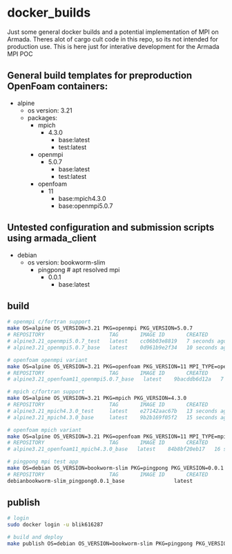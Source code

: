 # docker_builds

Just some general docker builds and a potential implementation of MPI on Armada.
Theres alot of cargo cult code in this repo, so its not intended for production use.
This is here just for interative development for the Armada MPI POC

## General build templates for preproduction OpenFoam containers:
- alpine
  - os version: 3.21
  - packages:
    - mpich
      - 4.3.0
        - base:latest
        - test:latest
    - openmpi
      - 5.0.7
        - base:latest
        - test:latest
    - openfoam
      - 11
        - base:mpich4.3.0
        - base:openmpi5.0.7

## Untested configuration and submission scripts using armada_client
- debian
  - os version: bookworm-slim
    - pingpong  # apt resolved mpi
      - 0.0.1
        - base:latest

## build
```bash
# openmpi c/fortran support
make OS=alpine OS_VERSION=3.21 PKG=openmpi PKG_VERSION=5.0.7
# REPOSITORY                     TAG       IMAGE ID       CREATED          SIZE
# alpine3.21_openmpi5.0.7_test   latest    cc06b03e8819   7 seconds ago    499MB
# alpine3.21_openmpi5.0.7_base   latest    0d961b9e2f34   10 seconds ago   499MB

# openfoam openmpi variant
make OS=alpine OS_VERSION=3.21 PKG=openfoam PKG_VERSION=11 MPI_TYPE=openmpi MPI_VERSION=5.0.7
# REPOSITORY                     TAG       IMAGE ID       CREATED          SIZE
# alpine3.21_openfoam11_openmpi5.0.7_base   latest    9bacddb6d12a   7 seconds ago        960MB

# mpich c/fortran support
make OS=alpine OS_VERSION=3.21 PKG=mpich PKG_VERSION=4.3.0
# REPOSITORY                     TAG       IMAGE ID       CREATED          SIZE
# alpine3.21_mpich4.3.0_test     latest    e27142aac67b   13 seconds ago   446MB
# alpine3.21_mpich4.3.0_base     latest    9b2b169f05f2   15 seconds ago   446MB

# openfoam mpich variant
make OS=alpine OS_VERSION=3.21 PKG=openfoam PKG_VERSION=11 MPI_TYPE=mpich MPI_VERSION=4.3.0
# REPOSITORY                     TAG       IMAGE ID       CREATED          SIZE
# alpine3.21_openfoam11_mpich4.3.0_base   latest    84b8bf20eb17   16 seconds ago       903MB

# pingpong mpi test app
make OS=debian OS_VERSION=bookworm-slim PKG=pingpong PKG_VERSION=0.0.1
# REPOSITORY                     TAG       IMAGE ID       CREATED          SIZE
debianbookworm-slim_pingpong0.0.1_base                latest              c3b6872a7c11   17 seconds ago       533MB
```

## publish
```bash
# login
sudo docker login -u blik616287

# build and deploy
make publish OS=debian OS_VERSION=bookworm-slim PKG=pingpong PKG_VERSION=0.0.1
```
